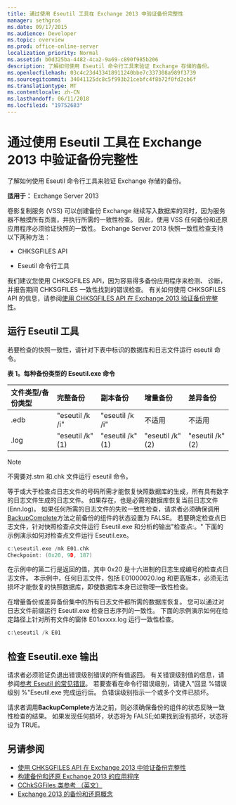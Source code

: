 ```yaml
---
title: 通过使用 Eseutil 工具在 Exchange 2013 中验证备份完整性
manager: sethgros
ms.date: 09/17/2015
ms.audience: Developer
ms.topic: overview
ms.prod: office-online-server
localization_priority: Normal
ms.assetid: b0d325ba-4482-4ca2-9a69-c890f985b206
description: 了解如何使用 Eseutil 命令行工具来验证 Exchange 存储的备份。
ms.openlocfilehash: 03c4c23d433418911240bbe7c337308a989f3739
ms.sourcegitcommit: 34041125dc8c5f993b21cebfc4f8b72f0fd2cb6f
ms.translationtype: MT
ms.contentlocale: zh-CN
ms.lasthandoff: 06/11/2018
ms.locfileid: "19752683"
---
```

#  <a name="validate-backup-integrity-by-using-the-eseutil-tool-in-exchange-2013"></a>通过使用 Eseutil 工具在 Exchange 2013 中验证备份完整性

了解如何使用 Eseutil 命令行工具来验证 Exchange 存储的备份。 
  
**适用于：** Exchange Server 2013 
  
卷影复制服务 (VSS) 可以创建备份 Exchange 继续写入数据库的同时，因为服务器不触摸所有页面，并执行所需的一致性检查。 因此，使用 VSS 任何备份和还原应用程序必须验证快照的一致性。 Exchange Server 2013 快照一致性检查支持以下两种方法： 
  
- CHKSGFILES API
    
- Eseutil 命令行工具
    
我们建议您使用 CHKSGFILES API，因为容易得多备份应用程序来检测、 诊断，并报告期间 CHKSGFILES 一致性找到的错误检查。 有关如何使用 CHKSGFILES API 的信息，请参阅[使用 CHKSGFILES API 在 Exchange 2013 验证备份完整性](how-to-validate-backup-integrity-by-using-the-chksgfiles-api-in-exchange.md)。
  
## <a name="running-the-eseutil-tool"></a>运行 Eseutil 工具

若要检查的快照一致性，请针对下表中标识的数据库和日志文件运行 eseutil 命令。 
  
**表 1。每种备份类型的 Eseutil.exe 命令**

|**文件类型/备份类型**|**完整备份**|**副本备份**|**增量备份**|**差异备份**|
|:-----|:-----|:-----|:-----|:-----|
|.edb  <br/> |"eseutil /k /i"  <br/> |"eseutil /k /i"  <br/> |不适用  <br/> |不适用  <br/> |
|.log  <br/> |"eseutil /k"(1)  <br/> |"eseutil /k"(1)  <br/> |"eseutil /k"(2)  <br/> |"eseutil /k"(2)  <br/> |
   
> [!NOTE]
> 不需要对.stm 和.chk 文件运行 eseutil 命令。 
  
等于或大于检查点日志文件的号码所需才能恢复快照数据库的生成，所有具有数字的日志文件生成的日志文件。 如果存在，也是必需的数据库恢复当前日志文件 (Enn.log)。 如果任何所需的日志文件的失败一致性检查，请求者必须确保调用[BackupComplete](http://msdn.microsoft.com/en-us/library/windows/desktop/aa382651%28v=vs.85%29.aspx)方法之前备份的组件的状态设置为 FALSE。 若要确定检查点日志文件，针对快照检查点文件运行 Eseutil.exe 和分析的输出"检查点:。" 下面的示例演示如何对检查点文件运行 Eseutil.exe。 
  
```cpp
c:\eseutil.exe /mk E01.chk
Checkpoint: (0x20, 9D, 187)
```

在示例中的第二行是返回的值，其中 0x20 是十六进制的日志生成编号的检查点日志文件。 本示例中，任何日志文件，包括 E01000020.log 和更高版本，必须无法损坏才能恢复的快照数据库，即使数据库本身已过物理一致性检查。
  
在增量备份或差异备份集中的所有日志文件都所需的数据库恢复。 您可以通过对日志文件前缀运行 Eseutil.exe 检查日志序列的一致性。 下面的示例演示如何在给定路径上针对所有文件的窗体 E01xxxxx.log 运行一致性检查。
  
```cpp
c:\eseutil /k E01
```

## <a name="checking-the-eseutilexe-output"></a>检查 Eseutil.exe 输出

请求者必须验证负退出错误级别错误的所有值返回。 有关错误级别值的信息，请参阅[参考 Eseutil 的常见错误](http://technet.microsoft.com/en-us/library/aa996759%28v=exchg.80%29.aspx)。 若要查看在命令行错误级别，请键入"回显 %错误级别 %"Eseutil.exe 完成运行后。 负错误级别指示一个或多个文件已损坏。
  
请求者调用**BackupComplete**方法之前，则必须确保备份的组件的状态反映一致性检查的结果。 如果发现任何损坏，状态将为 FALSE;如果找到没有损坏，状态将设为 TRUE。 
  
## <a name="see-also"></a>另请参阅

- [使用 CHKSGFILES API 在 Exchange 2013 中验证备份完整性](how-to-validate-backup-integrity-by-using-the-chksgfiles-api-in-exchange.md)
- [构建备份和还原 Exchange 2013 的应用程序](build-backup-and-restore-applications-for-exchange-2013.md)
- [CChkSGFiles 类参考 （英文）](cchksgfiles-class-reference.md)
- [Exchange 2013 的备份和还原概念](backup-and-restore-concepts-for-exchange-2013.md)
    

